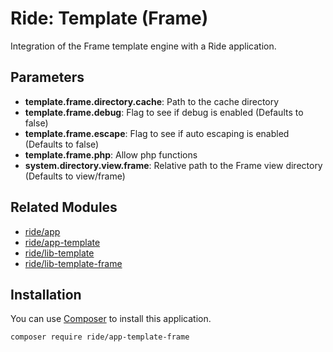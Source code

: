 # Ride: Template (Frame)

Integration of the Frame template engine with a Ride application.

## Parameters

* __template.frame.directory.cache__: Path to the cache directory
* __template.frame.debug__: Flag to see if debug is enabled (Defaults to false)
* __template.frame.escape__: Flag to see if auto escaping is enabled (Defaults to false)
* __template.frame.php__: Allow php functions
* __system.directory.view.frame__: Relative path to the Frame view directory (Defaults to view/frame)

## Related Modules 

- [ride/app](https://github.com/all-ride/ride-app)
- [ride/app-template](https://github.com/all-ride/ride-app-template)
- [ride/lib-template](https://github.com/all-ride/ride-lib-template)
- [ride/lib-template-frame](https://github.com/all-ride/ride-lib-template-frame)

## Installation

You can use [Composer](http://getcomposer.org) to install this application.

```
composer require ride/app-template-frame
```
